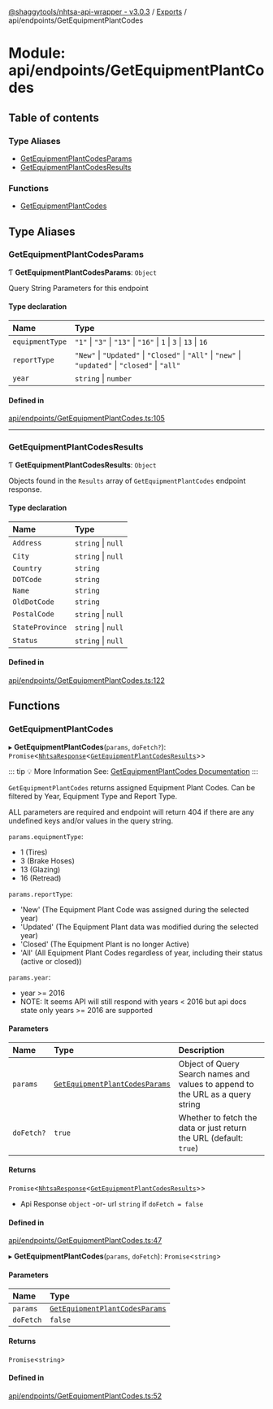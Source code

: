 [@shaggytools/nhtsa-api-wrapper - v3.0.3](../index.md) / [Exports](../modules.md) / api/endpoints/GetEquipmentPlantCodes

# Module: api/endpoints/GetEquipmentPlantCodes

## Table of contents

### Type Aliases

- [GetEquipmentPlantCodesParams](api_endpoints_GetEquipmentPlantCodes.md#getequipmentplantcodesparams)
- [GetEquipmentPlantCodesResults](api_endpoints_GetEquipmentPlantCodes.md#getequipmentplantcodesresults)

### Functions

- [GetEquipmentPlantCodes](api_endpoints_GetEquipmentPlantCodes.md#getequipmentplantcodes)

## Type Aliases

### GetEquipmentPlantCodesParams

Ƭ **GetEquipmentPlantCodesParams**: `Object`

Query String Parameters for this endpoint

#### Type declaration

| Name            | Type                                                                                               |
| :-------------- | :------------------------------------------------------------------------------------------------- |
| `equipmentType` | `"1"` \| `"3"` \| `"13"` \| `"16"` \| `1` \| `3` \| `13` \| `16`                                   |
| `reportType`    | `"New"` \| `"Updated"` \| `"Closed"` \| `"All"` \| `"new"` \| `"updated"` \| `"closed"` \| `"all"` |
| `year`          | `string` \| `number`                                                                               |

#### Defined in

[api/endpoints/GetEquipmentPlantCodes.ts:105](https://github.com/ShaggyTech/nhtsa-api-wrapper/blob/main/packages/lib/src/api/endpoints/GetEquipmentPlantCodes.ts#L105)

---

### GetEquipmentPlantCodesResults

Ƭ **GetEquipmentPlantCodesResults**: `Object`

Objects found in the `Results` array of `GetEquipmentPlantCodes` endpoint response.

#### Type declaration

| Name            | Type               |
| :-------------- | :----------------- |
| `Address`       | `string` \| `null` |
| `City`          | `string` \| `null` |
| `Country`       | `string`           |
| `DOTCode`       | `string`           |
| `Name`          | `string`           |
| `OldDotCode`    | `string`           |
| `PostalCode`    | `string` \| `null` |
| `StateProvince` | `string` \| `null` |
| `Status`        | `string` \| `null` |

#### Defined in

[api/endpoints/GetEquipmentPlantCodes.ts:122](https://github.com/ShaggyTech/nhtsa-api-wrapper/blob/main/packages/lib/src/api/endpoints/GetEquipmentPlantCodes.ts#L122)

## Functions

### GetEquipmentPlantCodes

▸ **GetEquipmentPlantCodes**(`params`, `doFetch?`): `Promise`<[`NhtsaResponse`](api_types.md#nhtsaresponse)<[`GetEquipmentPlantCodesResults`](api_endpoints_GetEquipmentPlantCodes.md#getequipmentplantcodesresults)\>\>

::: tip :bulb: More Information
See: [GetEquipmentPlantCodes Documentation](/api/endpoints/get-equipment-plant-codes)
:::

`GetEquipmentPlantCodes` returns assigned Equipment Plant Codes. Can be filtered by Year,
Equipment Type and Report Type.

ALL parameters are required and endpoint will return 404 if there are any undefined keys and/or
values in the query string.

`params.equipmentType`:

- 1 (Tires)
- 3 (Brake Hoses)
- 13 (Glazing)
- 16 (Retread)

`params.reportType`:

- 'New' (The Equipment Plant Code was assigned during the selected year)
- 'Updated' (The Equipment Plant data was modified during the selected year)
- 'Closed' (The Equipment Plant is no longer Active)
- 'All' (All Equipment Plant Codes regardless of year, including their status (active or closed))

`params.year`:

- year >= 2016
- NOTE: It seems API will still respond with years < 2016 but api docs state only years >= 2016
  are supported

#### Parameters

| Name       | Type                                                                                                   | Description                                                                    |
| :--------- | :----------------------------------------------------------------------------------------------------- | :----------------------------------------------------------------------------- |
| `params`   | [`GetEquipmentPlantCodesParams`](api_endpoints_GetEquipmentPlantCodes.md#getequipmentplantcodesparams) | Object of Query Search names and values to append to the URL as a query string |
| `doFetch?` | `true`                                                                                                 | Whether to fetch the data or just return the URL (default: `true`)             |

#### Returns

`Promise`<[`NhtsaResponse`](api_types.md#nhtsaresponse)<[`GetEquipmentPlantCodesResults`](api_endpoints_GetEquipmentPlantCodes.md#getequipmentplantcodesresults)\>\>

- Api Response
  `object` -or- url `string` if `doFetch = false`

#### Defined in

[api/endpoints/GetEquipmentPlantCodes.ts:47](https://github.com/ShaggyTech/nhtsa-api-wrapper/blob/main/packages/lib/src/api/endpoints/GetEquipmentPlantCodes.ts#L47)

▸ **GetEquipmentPlantCodes**(`params`, `doFetch`): `Promise`<`string`\>

#### Parameters

| Name      | Type                                                                                                   |
| :-------- | :----------------------------------------------------------------------------------------------------- |
| `params`  | [`GetEquipmentPlantCodesParams`](api_endpoints_GetEquipmentPlantCodes.md#getequipmentplantcodesparams) |
| `doFetch` | `false`                                                                                                |

#### Returns

`Promise`<`string`\>

#### Defined in

[api/endpoints/GetEquipmentPlantCodes.ts:52](https://github.com/ShaggyTech/nhtsa-api-wrapper/blob/main/packages/lib/src/api/endpoints/GetEquipmentPlantCodes.ts#L52)
